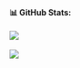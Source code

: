 #### 📊 GitHub Stats:
![](https://github-readme-streak-stats.herokuapp.com/?user=yohanesokta&theme=radical&hide_border=false)<br/> <br/>
![](https://github-readme-stats.vercel.app/api/top-langs/?username=yohanesokta&theme=radical&hide_border=false&include_all_commits=true&count_private=false&layout=compact)
